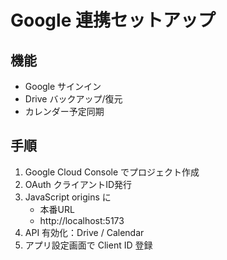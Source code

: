 # Google 連携セットアップ

## 機能
- Google サインイン
- Drive バックアップ/復元
- カレンダー予定同期

## 手順
1. Google Cloud Console でプロジェクト作成
2. OAuth クライアントID発行
3. JavaScript origins に
   - 本番URL
   - http://localhost:5173
4. API 有効化：Drive / Calendar
5. アプリ設定画面で Client ID 登録
